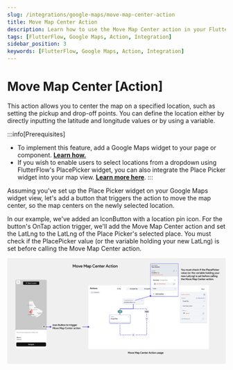 ```yaml
---
slug: /integrations/google-maps/move-map-center-action
title: Move Map Center Action
description: Learn how to use the Move Map Center action in your FlutterFlow app to adjust the center of the Google Map.
tags: [FlutterFlow, Google Maps, Action, Integration]
sidebar_position: 3
keywords: [FlutterFlow, Google Maps, Action, Integration]
---
```



# Move Map Center [Action]

This action allows you to center the map on a specified location, such as setting the pickup and drop-off points. You can define the location either by directly inputting the latitude and longitude values or by using a variable.

:::info[Prerequisites]
- To implement this feature, add a Google Maps widget to your page or component. 
[**Learn how.**](google-maps-widget.md)
- If you wish to enable users to select locations from a dropdown using FlutterFlow's PlacePicker 
  widget, you can also integrate the Place Picker widget into your map view. [**Learn more here**](place-picker-widget.md).
:::


Assuming you've set up the Place Picker widget on your Google Maps widget view, let's add a button that triggers the action to move the map center, so the map centers on the newly selected location.

In our example, we've added an IconButton with a location pin icon. For the button's OnTap 
action trigger, we'll add the Move Map Center action and set the LatLng to the LatLng of the 
Place Picker's selected place. You must check if the PlacePicker value (or the variable holding your new LatLng) is set before calling the Move Map Center action.

![move-map.png](imgs/move-map.png)







